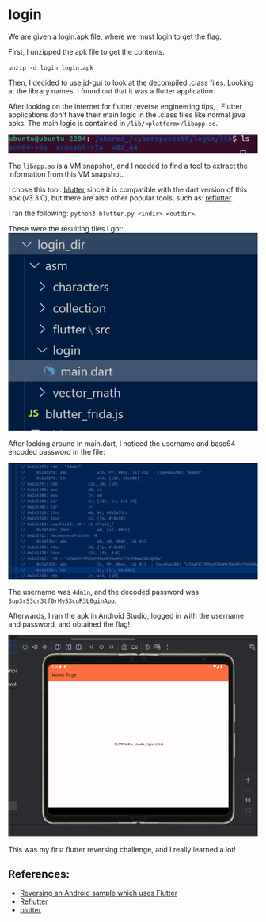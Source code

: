 # login

We are given a login.apk file, where we must login to get the flag.

First, I unzipped the apk file to get the contents.

`unzip -d login login.apk`

Then, I decided to use jd-gui to look at the decompiled .class files. Looking at the library names, I found out that it was a flutter application.

After looking on the internet for flutter reverse engineering tips, , Flutter applications don't have their main logic in the .class files like normal java apks. The main logic is contained in `/lib/<platform>/libapp.so`.

![Alt text](Images/directories.png)

The `libapp.so` is a VM snapshot, and I needed to find a tool to extract the information from this VM snapshot.

I chose this tool: [blutter](https://github.com/worawit/blutter) since it is compatible with the dart version of this apk (v3.3.0), but there are also other popular tools, such as: [reflutter](https://github.com/ptswarm/reFlutter).

I ran the following: `python3 blutter.py <indir> <outdir>`.

These were the resulting files I got:
![Alt text](Images/image.png)

After looking around in main.dart, I noticed the username and base64 encoded password in the file:

![Alt text](Images/main_dart.png)

The username was `4dm1n`, and the decoded password was `Sup3rS3cr3tf0rMyS3cuR3L0ginApp`.

Afterwards, I ran the apk in Android Studio, logged in with the username and password, and obtained the flag!

![Alt text](Images/login_flag.png)

This was my first flutter reversing challenge, and I really learned a lot!

## References:

- [Reversing an Android sample which uses Flutter](https://cryptax.medium.com/reversing-an-android-sample-which-uses-flutter-23c3ff04b847)
- [Reflutter](https://github.com/ptswarm/reFlutter)
- [blutter](https://github.com/worawit/blutter)
